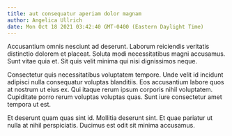 ```yaml
---
title: aut consequatur aperiam dolor magnam
author: Angelica Ullrich
date: Mon Oct 18 2021 03:42:40 GMT-0400 (Eastern Daylight Time)
---
```

Accusantium omnis nesciunt ad deserunt. Laborum reiciendis veritatis distinctio dolorem et placeat. Soluta modi necessitatibus magni accusamus. Sunt vitae quia et. Sit quis velit minima qui nisi dignissimos neque.

 Consectetur quis necessitatibus voluptatem tempore. Unde velit id incidunt adipisci nulla consequatur voluptas blanditiis. Eos accusantium labore quos at nostrum ut eius ex. Qui itaque rerum ipsum corporis nihil voluptatem. Cupiditate porro rerum voluptas voluptas quas. Sunt iure consectetur amet tempora ut est.

 Et deserunt quam quas sint id. Mollitia deserunt sint. Et quae pariatur ut nulla at nihil perspiciatis. Ducimus est odit sit minima accusamus.